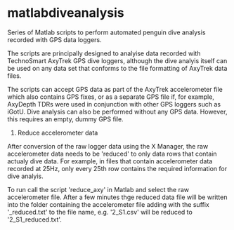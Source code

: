 # matlabdiveanalysis
Series of Matlab scripts to perform automated penguin dive analysis recorded with GPS data loggers.

The scripts are principally designed to analyise data recorded with TechnoSmart AxyTrek GPS dive loggers, 
although the dive analyis itself can be used on any data set that conforms to the file formatting of
AxyTrek data files.

The scripts can accept GPS data as part of the AxyTrek accelerometer file which also contains GPS fixes,
or as a separate GPS file if, for example, AxyDepth TDRs were used in conjunction with other GPS loggers
such as iGotU. Dive analysis can also be performed without any GPS data. However, this requires an empty, 
dummy GPS file.

1. Reduce accelerometer data

After conversion of the raw logger data using the X Manager,  the raw accelerometer data needs to be 
'reduced' to only data rows that contain actualy dive data. For example, in files that contain accelerometer 
data recorded at 25Hz, only every 25th row contains the required information for dive analyis.

To run call the script 'reduce_axy' in Matlab and select the raw accelerometer file. After a few minutes
thge reduced data file will be written into the folder containing the accelerometer file adding with the 
suffix '_reduced.txt' to the file name, e.g. '2_S1.csv' will be reduced to '2_S1_reduced.txt'.

